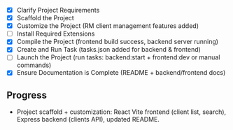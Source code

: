 - [x] Clarify Project Requirements
- [x] Scaffold the Project
- [x] Customize the Project (RM client management features added)
- [ ] Install Required Extensions
- [x] Compile the Project (frontend build success, backend server running)
- [x] Create and Run Task (tasks.json added for backend & frontend)
- [ ] Launch the Project (run tasks: backend:start + frontend:dev or manual commands)
- [x] Ensure Documentation is Complete (README + backend/frontend docs)

## Progress
- Project scaffold + customization: React Vite frontend (client list, search), Express backend (clients API), updated README.

